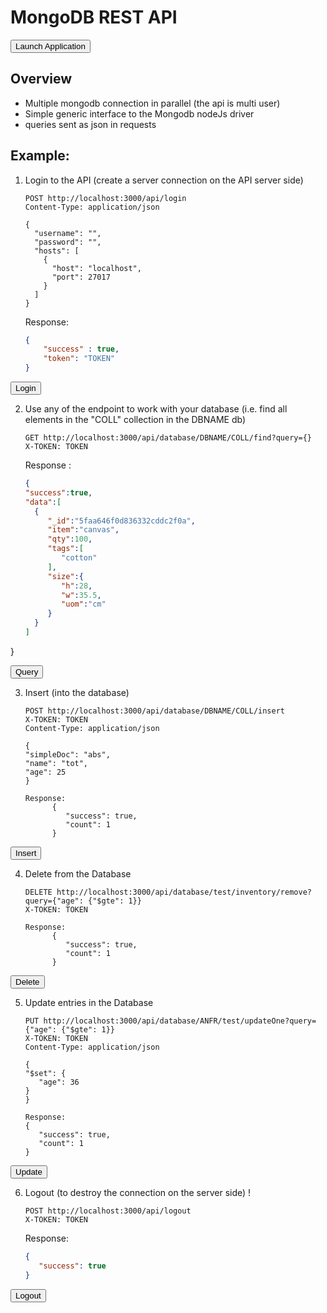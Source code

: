 
# MongoDB REST API

<a href='didact://?commandId=vscode.didact.sendNamedTerminalAString&text=T1$$cd MongoDB-Node-App/Sample-Application-2 %26%26 npm start' title='Launch'><button class="button1">Launch Application</button></a>

## Overview

* Multiple mongodb connection in parallel (the api is multi user) 
* Simple generic interface to the Mongodb nodeJs driver
* queries sent as json in requests

## Example:

1. Login to the API (create a server connection on the API server side)

    ```
    POST http://localhost:3000/api/login
    Content-Type: application/json
    
    {
      "username": "",
      "password": "",
      "hosts": [
        {
          "host": "localhost",
          "port": 27017
        }
      ]
    }

    ```
    Response:
    ```json
    {
        "success" : true,
        "token": "TOKEN"
    } 
    ```

    
<a href='didact://?commandId=vscode.didact.sendNamedTerminalAString&text=T2$$curl --header "Content-Type: application/json" --request POST --data %27{"username":"","password":"","hosts":[{"host":"a079e195a0638452a970fcf120de033c-1333340820.us-west-2.elb.amazonaws.com","port": 27017}]}%27 http://localhost:3000/api/login --silent %3E token %26%26 export token=%60sed -e %27s/^.*"token":"\([^"]*\)".*$/\1/%27 token%60' title='Launch'><button class="button1">Login</button></a>

2. Use any of the endpoint to work with your database (i.e. find all elements in the "COLL" collection in the DBNAME db)

    ```
    GET http://localhost:3000/api/database/DBNAME/COLL/find?query={}
    X-TOKEN: TOKEN
    ```
    Response : 
    ```json
    {
   "success":true,
   "data":[
      {
         "_id":"5faa646f0d836332cddc2f0a",
         "item":"canvas",
         "qty":100,
         "tags":[
            "cotton"
         ],
         "size":{
            "h":28,
            "w":35.5,
            "uom":"cm"
         }
      }
   ]
}

   
<a href='didact://?commandId=vscode.didact.sendNamedTerminalAString&text=T2$$curl -g --header "X-TOKEN: $token" --request GET  %27http://localhost:3000/api/database/test/inventory/find?query={}%27' title='Launch'><button class="button1">Query</button></a>

3. Insert (into the database)

      ```
      POST http://localhost:3000/api/database/DBNAME/COLL/insert
      X-TOKEN: TOKEN
      Content-Type: application/json

      {
      "simpleDoc": "abs",
      "name": "tot",
      "age": 25
      }

      Response:
            {
               "success": true,
               "count": 1
            }

      ```

<a href='didact://?commandId=vscode.didact.sendNamedTerminalAString&text=T2$$curl %2DH "Content%2DType: application/json" %2DH "X-TOKEN: $token" %2D%2Drequest POST %2D%2Ddata %27{"simpleDoc":"doc","name":"name","age":"25"%7D%27 http://localhost:3000/api/database/test/inventory/insert' title='Launch'><button class="button1">Insert</button></a>


4. Delete from the Database

      ```
      DELETE http://localhost:3000/api/database/test/inventory/remove?query={"age": {"$gte": 1}}
      X-TOKEN: TOKEN

      Response:
            {
               "success": true,
               "count": 1
            }

      ```

<a href='didact://?commandId=vscode.didact.sendNamedTerminalAString&text=T2$$curl -g -H "X-TOKEN: $token"  --request DELETE %27http://localhost:3000/api/database/test/inventory/removeOne?query={"item":"canvas"}%27' title='Launch'><button class="button1">Delete</button></a>


5. Update entries in the Database

      ```
      PUT http://localhost:3000/api/database/ANFR/test/updateOne?query={"age": {"$gte": 1}}
      X-TOKEN: TOKEN
      Content-Type: application/json

      {
      "$set": {
         "age": 36
      }
      }

      Response:
      {
         "success": true,
         "count": 1
      }

      ```

<a href='didact://?commandId=vscode.didact.sendNamedTerminalAString&text=T2$$curl -H "Content%2DType: application/json" -H "X-TOKEN: $token" --request PUT --data %27{$set:{"size.uom":"cm",status:"P"},$currentDate:{lastModified:true}}%27 http://localhost:3000/api/database/test/inventory/updateOne?query' title='Launch'><button class="button1">Update</button></a>


6. Logout (to destroy the connection on the server side) ! 

    ```
    POST http://localhost:3000/api/logout
    X-TOKEN: TOKEN
    ```
   
   Response: 
    ```json
    {
       "success": true
    }
    ```

<a href='didact://?commandId=vscode.didact.sendNamedTerminalAString&text=T2$$curl %2Dg %2D%2Dheader "X-TOKEN: $token" %2D%2Drequest POST  %27http://localhost:3000/api/logout%27$$cat token' title='Launch'><button class="button1">Logout</button></a>
